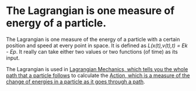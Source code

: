 # The Lagrangian is one measure of energy of a particle.

The Lagrangian is one measure of the energy of a particle with a certain position and speed at every point in space. It is defined as _L(x(t),v(t),t) = Ek - Ep_. It really can take either two values or two functions (of time) as its input.

The Lagrangian is used in [Lagrangian Mechanics, which tells you the whole path that a particle follows](LagrangianMechanics.md) to calculate the [Action, which is a measure of the change of energies in a particle as it goes through a path](Action%20Physics.md).
